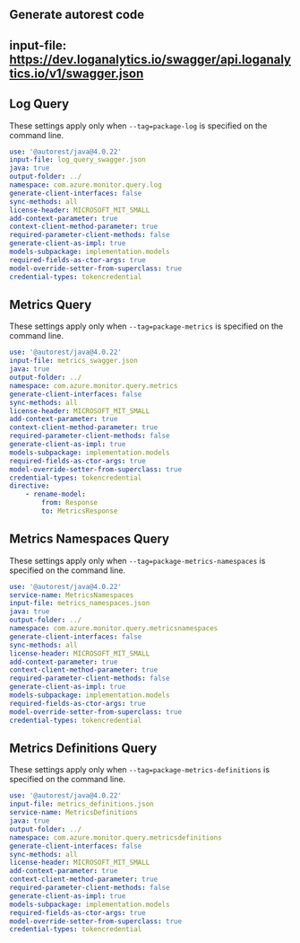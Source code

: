 ## Generate autorest code
## input-file: https://dev.loganalytics.io/swagger/api.loganalytics.io/v1/swagger.json

## Log Query 
These settings apply only when `--tag=package-log` is specified on the command line.

``` yaml $(tag) == 'package-log'
use: '@autorest/java@4.0.22'
input-file: log_query_swagger.json
java: true
output-folder: ../
namespace: com.azure.monitor.query.log
generate-client-interfaces: false
sync-methods: all
license-header: MICROSOFT_MIT_SMALL
add-context-parameter: true
context-client-method-parameter: true
required-parameter-client-methods: false 
generate-client-as-impl: true
models-subpackage: implementation.models
required-fields-as-ctor-args: true
model-override-setter-from-superclass: true
credential-types: tokencredential
```

## Metrics Query
These settings apply only when `--tag=package-metrics` is specified on the command line.

``` yaml $(tag) == 'package-metrics'
use: '@autorest/java@4.0.22'
input-file: metrics_swagger.json
java: true
output-folder: ../
namespace: com.azure.monitor.query.metrics
generate-client-interfaces: false
sync-methods: all
license-header: MICROSOFT_MIT_SMALL
add-context-parameter: true
context-client-method-parameter: true
required-parameter-client-methods: false 
generate-client-as-impl: true
models-subpackage: implementation.models
required-fields-as-ctor-args: true
model-override-setter-from-superclass: true
credential-types: tokencredential
directive:
    - rename-model:
        from: Response
        to: MetricsResponse
```

## Metrics Namespaces Query
These settings apply only when `--tag=package-metrics-namespaces` is specified on the command line.

``` yaml $(tag) == 'package-metrics-namespaces'
use: '@autorest/java@4.0.22'
service-name: MetricsNamespaces
input-file: metrics_namespaces.json
java: true
output-folder: ../
namespace: com.azure.monitor.query.metricsnamespaces
generate-client-interfaces: false
sync-methods: all
license-header: MICROSOFT_MIT_SMALL
add-context-parameter: true
context-client-method-parameter: true
required-parameter-client-methods: false 
generate-client-as-impl: true
models-subpackage: implementation.models
required-fields-as-ctor-args: true
model-override-setter-from-superclass: true
credential-types: tokencredential
```

## Metrics Definitions Query
These settings apply only when `--tag=package-metrics-definitions` is specified on the command line.

``` yaml $(tag) == 'package-metrics-definitions'
use: '@autorest/java@4.0.22'
input-file: metrics_definitions.json
service-name: MetricsDefinitions
java: true
output-folder: ../
namespace: com.azure.monitor.query.metricsdefinitions
generate-client-interfaces: false
sync-methods: all
license-header: MICROSOFT_MIT_SMALL
add-context-parameter: true
context-client-method-parameter: true
required-parameter-client-methods: false 
generate-client-as-impl: true
models-subpackage: implementation.models
required-fields-as-ctor-args: true
model-override-setter-from-superclass: true
credential-types: tokencredential
```
